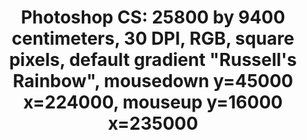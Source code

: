 ---
inv_num: 2013-198
add_credit:
url: 2013-198-photoshop-cs
title: 'Photoshop CS: 25800 by 9400 centimeters, 30 DPI, RGB, square pixels, default
  gradient "Russell''s Rainbow", mousedown y=45000 x=224000, mouseup y=16000 x=235000'
year: '2014'
display_year: '2013'
medium: Carpet
dims:
pitch: "​... digital carpet ... (!!!)"
ps:
live_url:
youtube:
related_code:
subheading:
download:
commission:
related:
layout: things-i-made
---